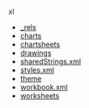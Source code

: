 xl

  * <a href="_rels/README.md">_rels</a>
  * <a href="charts/README.md">charts</a>
  * <a href="chartsheets/README.md">chartsheets</a>
  * <a href="drawings/README.md">drawings</a>
  * <a href="sharedStrings.xml">sharedStrings.xml</a>
  * <a href="styles.xml">styles.xml</a>
  * <a href="theme/README.md">theme</a>
  * <a href="workbook.xml">workbook.xml</a>
  * <a href="worksheets/README.md">worksheets</a>
